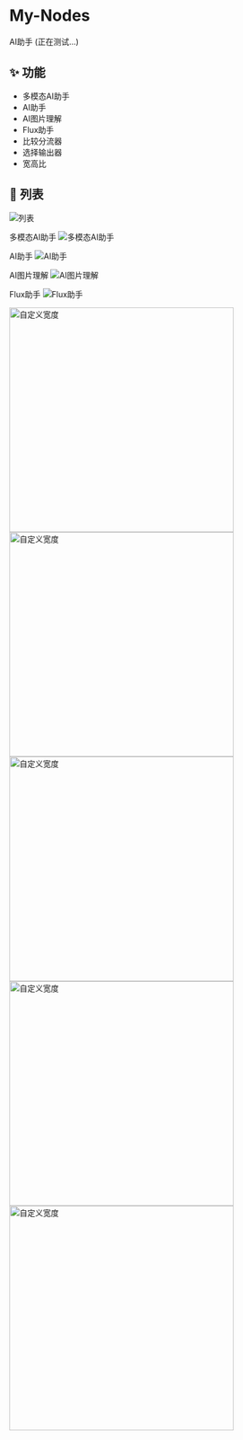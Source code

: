 # My-Nodes

AI助手
(正在测试...)

## ✨ 功能
- 多模态AI助手
- AI助手
- AI图片理解
- Flux助手
- 比较分流器
- 选择输出器
- 宽高比




## 📑 列表

![列表](IMG/list.png)

多模态AI助手
![多模态AI助手](IMG/1.png)

AI助手
![AI助手](IMG/2.png)

AI图片理解
![AI图片理解](IMG/3.png)

Flux助手
![Flux助手](IMG/4.png)



<img src="IMG/list.png" width="400" alt="自定义宽度" />
<img src="IMG/1.png" width="400" alt="自定义宽度" />
<img src="IMG/2.png" width="400" alt="自定义宽度" />
<img src="IMG/3.png" width="400" alt="自定义宽度" />
<img src="IMG/4.png" width="400" alt="自定义宽度" />

